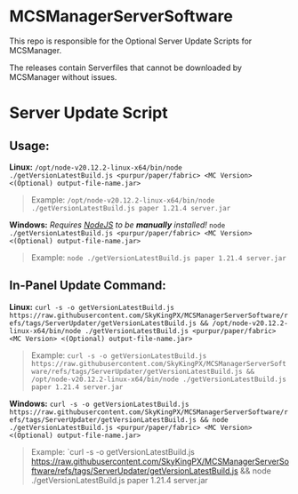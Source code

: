 # MCSManagerServerSoftware
This repo is responsible for the Optional Server Update Scripts for MCSManager.

The releases contain Serverfiles that cannot be downloaded by MCSManager without issues.

# Server Update Script

## Usage:
**Linux:**
`/opt/node-v20.12.2-linux-x64/bin/node ./getVersionLatestBuild.js <purpur/paper/fabric> <MC Version> <(Optional) output-file-name.jar>`
> Example:
> `/opt/node-v20.12.2-linux-x64/bin/node ./getVersionLatestBuild.js paper 1.21.4 server.jar`

**Windows:**
_Requires [NodeJS](https://nodejs.org/en/download/) to be **manually** installed!_
`node ./getVersionLatestBuild.js <purpur/paper/fabric> <MC Version> <(Optional) output-file-name.jar>`
> Example:
> `node ./getVersionLatestBuild.js paper 1.21.4 server.jar`

## In-Panel Update Command:
**Linux:**
`curl -s -o getVersionLatestBuild.js https://raw.githubusercontent.com/SkyKingPX/MCSManagerServerSoftware/refs/tags/ServerUpdater/getVersionLatestBuild.js && /opt/node-v20.12.2-linux-x64/bin/node ./getVersionLatestBuild.js <purpur/paper/fabric> <MC Version> <(Optional) output-file-name.jar>`
> Example:
> `curl -s -o getVersionLatestBuild.js https://raw.githubusercontent.com/SkyKingPX/MCSManagerServerSoftware/refs/tags/ServerUpdater/getVersionLatestBuild.js && /opt/node-v20.12.2-linux-x64/bin/node ./getVersionLatestBuild.js paper 1.21.4 server.jar`

**Windows:**
`curl -s -o getVersionLatestBuild.js https://raw.githubusercontent.com/SkyKingPX/MCSManagerServerSoftware/refs/tags/ServerUpdater/getVersionLatestBuild.js && node ./getVersionLatestBuild.js <purpur/paper/fabric> <MC Version> <(Optional) output-file-name.jar>`
> Example:
> `curl -s -o getVersionLatestBuild.js https://raw.githubusercontent.com/SkyKingPX/MCSManagerServerSoftware/refs/tags/ServerUpdater/getVersionLatestBuild.js && node ./getVersionLatestBuild.js paper 1.21.4 server.jar